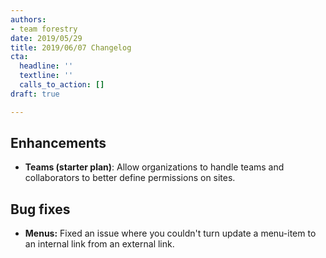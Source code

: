```yaml
---
authors:
- team forestry
date: 2019/05/29
title: 2019/06/07 Changelog
cta:
  headline: ''
  textline: ''
  calls_to_action: []
draft: true

---
```

## Enhancements

* **Teams (starter plan)**: Allow organizations to handle teams and collaborators to better define permissions on sites.

## Bug fixes

* **Menus:** Fixed an issue where you couldn't turn update a menu-item to an internal link from an external link.